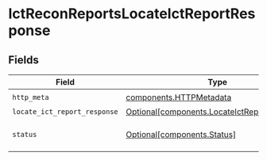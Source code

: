 # IctReconReportsLocateIctReportResponse


## Fields

| Field                                                                                              | Type                                                                                               | Required                                                                                           | Description                                                                                        |
| -------------------------------------------------------------------------------------------------- | -------------------------------------------------------------------------------------------------- | -------------------------------------------------------------------------------------------------- | -------------------------------------------------------------------------------------------------- |
| `http_meta`                                                                                        | [components.HTTPMetadata](../../models/components/httpmetadata.md)                                 | :heavy_check_mark:                                                                                 | N/A                                                                                                |
| `locate_ict_report_response`                                                                       | [Optional[components.LocateIctReportResponse]](../../models/components/locateictreportresponse.md) | :heavy_minus_sign:                                                                                 | OK                                                                                                 |
| `status`                                                                                           | [Optional[components.Status]](../../models/components/status.md)                                   | :heavy_minus_sign:                                                                                 | INVALID_ARGUMENT: The request has an invalid argument.                                             |